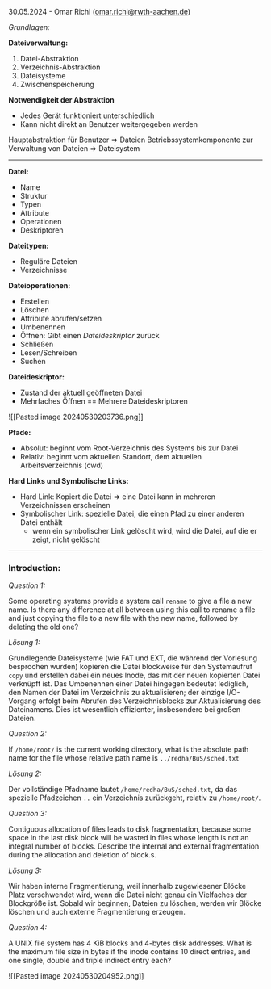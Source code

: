 30.05.2024 - Omar Richi (omar.richi@rwth-aachen.de)

_Grundlagen:_

**Dateiverwaltung:**

1. Datei-Abstraktion
2. Verzeichnis-Abstraktion
3. Dateisysteme
4. Zwischenspeicherung

**Notwendigkeit der Abstraktion**

- Jedes Gerät funktioniert unterschiedlich
- Kann nicht direkt an Benutzer weitergegeben werden

Hauptabstraktion für Benutzer $\Rightarrow$ Dateien Betriebssystemkomponente zur Verwaltung von Dateien $\Rightarrow$ Dateisystem

---

**Datei:**

- Name
- Struktur
- Typen
- Attribute
- Operationen
- Deskriptoren

**Dateitypen:**

- Reguläre Dateien
- Verzeichnisse

**Dateioperationen:**

- Erstellen
- Löschen
- Attribute abrufen/setzen
- Umbenennen
- Öffnen: Gibt einen _Dateideskriptor_ zurück
- Schließen
- Lesen/Schreiben
- Suchen

**Dateideskriptor:**

- Zustand der aktuell geöffneten Datei
- Mehrfaches Öffnen == Mehrere Dateideskriptoren

![[Pasted image 20240530203736.png]]


**Pfade:**

- Absolut: beginnt vom Root-Verzeichnis des Systems bis zur Datei
- Relativ: beginnt vom aktuellen Standort, dem aktuellen Arbeitsverzeichnis (cwd)

**Hard Links und Symbolische Links:**

- Hard Link: Kopiert die Datei $\Rightarrow$ eine Datei kann in mehreren Verzeichnissen erscheinen
- Symbolischer Link: spezielle Datei, die einen Pfad zu einer anderen Datei enthält
    - wenn ein symbolischer Link gelöscht wird, wird die Datei, auf die er zeigt, nicht gelöscht

---

### Introduction:

*Question 1:*

Some operating systems provide a system call `rename` to give a file a new name. Is there any difference at all between using this call to rename a file and just copying the file to a new file with the new name, followed by deleting the old one?

_Lösung 1:_

Grundlegende Dateisysteme (wie FAT und EXT, die während der Vorlesung besprochen wurden) kopieren die Datei blockweise für den Systemaufruf `copy` und erstellen dabei ein neues Inode, das mit der neuen kopierten Datei verknüpft ist. Das Umbenennen einer Datei hingegen bedeutet lediglich, den Namen der Datei im Verzeichnis zu aktualisieren; der einzige I/O-Vorgang erfolgt beim Abrufen des Verzeichnisblocks zur Aktualisierung des Dateinamens. Dies ist wesentlich effizienter, insbesondere bei großen Dateien.


*Question 2:*

If `/home/root/` is the current working directory, what is the absolute path name for the file whose relative path name is `../redha/BuS/sched.txt`

_Lösung 2:_

Der vollständige Pfadname lautet `/home/redha/BuS/sched.txt`, da das spezielle Pfadzeichen `..` ein Verzeichnis zurückgeht, relativ zu `/home/root/`.

*Question 3:*

Contiguous allocation of files leads to disk fragmentation, because some space in the last disk block will be wasted in files whose length is not an integral number of blocks. Describe the internal and external fragmentation during the allocation and deletion of block.s.

_Lösung 3:_

Wir haben interne Fragmentierung, weil innerhalb zugewiesener Blöcke Platz verschwendet wird, wenn die Datei nicht genau ein Vielfaches der Blockgröße ist. Sobald wir beginnen, Dateien zu löschen, werden wir Blöcke löschen und auch externe Fragmentierung erzeugen.

*Question 4:*

A UNIX file system has 4 KiB blocks and 4-bytes disk addresses. What is the maximum file size in bytes if the inode contains 10 direct entries, and one single, double and triple indirect entry each?

![[Pasted image 20240530204952.png]]